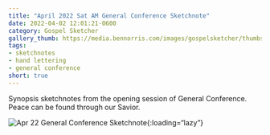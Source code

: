 ```yaml
---
title: "April 2022 Sat AM General Conference Sketchnote"
date: 2022-04-02 12:01:21-0600
category: Gospel Sketcher
gallery_thumb: https://media.bennorris.com/images/gospelsketcher/thumbs/apr-22-1-gen-conf.jpg
tags:
- sketchnotes
- hand lettering
- general conference
short: true 
---
```


Synopsis sketchnotes from the opening session of General Conference. Peace can be found through our Savior.

![Apr 22 General Conference Sketchnote](https://media.bennorris.com/images/gospelsketcher/general-conference/apr-2022/apr-22-1-gen-conf.jpg){:loading=“lazy”}
